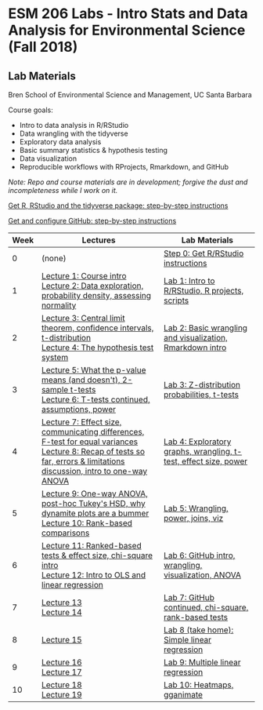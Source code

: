 # ESM 206 Labs - Intro Stats and Data Analysis for Environmental Science (Fall 2018)
## Lab Materials

Bren School of Environmental Science and Management, UC Santa Barbara 

Course goals: 

  - Intro to data analysis in R/RStudio
  - Data wrangling with the tidyverse
  - Exploratory data analysis
  - Basic summary statistics & hypothesis testing
  - Data visualization 
  - Reproducible workflows with RProjects, Rmarkdown, and GitHub

*Note: Repo and course materials are in development; forgive the dust and incompleteness while I work on it.*

[Get R, RStudio and the tidyverse package: step-by-step instructions](https://docs.google.com/document/d/1Imcx8ZropMF5tmLF6As02OJam-r1pNexu5pULczCwMA/edit?usp=sharing)

[Get and configure GitHub: step-by-step instructions](https://docs.google.com/document/d/1zx2upJJqFZe94O3BQSMI56Z76s3haLXC0otKSpcZaJQ/edit?usp=sharing)

Week | Lectures | Lab Materials| 
-----|--------| ---------
0 | (none) | [Step 0: Get R/RStudio instructions](https://github.com/allisonhorst/esm-206-2018/tree/master/week_0) 
1 | [Lecture 1: Course intro](https://docs.google.com/presentation/d/1cPWa6NqbEot8dBjVC7UKPjF72Q7myYjHqyBYS9HO_qg/edit?usp=sharing)<br>[Lecture 2: Data exploration, probability density, assessing normality](https://docs.google.com/presentation/d/17ejVv4SJgpU7fD09By0zCIdb7tnstfH-Yadj8UOGXHQ/edit?usp=sharing) | [Lab 1: Intro to R/RStudio, R projects, scripts](https://github.com/allisonhorst/esm-206-2018/tree/master/week_1) 
2 | [Lecture 3: Central limit theorem, confidence intervals, t-distribution](https://docs.google.com/presentation/d/1W5jr6XmWDHanGXaceAWT8nyJealdqT57p_z9SWsTepk/edit?usp=sharing)<br>[Lecture 4: The hypothesis test system](https://docs.google.com/presentation/d/1rgd1_cJvxCemUBuIQhcZV62F4zEgjxIrba6tH_Ieykg/edit?usp=sharing) | [Lab 2: Basic wrangling and visualization, Rmarkdown intro](https://github.com/allisonhorst/esm-206-2018/tree/master/week_2)
3 | [Lecture 5: What the p-value means (and doesn't), 2-sample t-tests](https://docs.google.com/presentation/d/1dt2hlAtu2wlzYh9TSUDDjqta13WVcNDgadCfjf8UYSk/edit?usp=sharing)<br>[Lecture 6: T-tests continued, assumptions, power](https://docs.google.com/presentation/d/1ZI4YaGPeRfJSu0GgEoVnsHd9t_B5J90GkfdUY7xxlto/edit?usp=sharing) | [Lab 3: Z-distribution probabilities, t-tests](https://github.com/allisonhorst/esm-206-2018/tree/master/week_3) 
4 | [Lecture 7: Effect size, communicating differences, F-test for equal variances](https://docs.google.com/presentation/d/1QOvpfGgDhGbYeZbDx1OgM9JWMr99Yp9tOMaZBA-KylQ/edit?usp=sharing)<br>[Lecture 8: Recap of tests so far, errors & limitations discussion, intro to one-way ANOVA](https://docs.google.com/presentation/d/1AcHWEK_ggQDUWDrf3ZfoIDFccMFlqz_k1SPmHxziv6Q/edit?usp=sharing) | [Lab 4: Exploratory graphs, wrangling, t-test, effect size, power](https://github.com/allisonhorst/esm-206-2018/tree/master/week_4) 
5 | [Lecture 9: One-way ANOVA, post-hoc Tukey's HSD, why dynamite plots are a bummer](https://docs.google.com/presentation/d/1uheomtmWANtL7QhCoZoqWlhMM_1xghuqBs5MR-aORh8/edit?usp=sharing)<br>[Lecture 10: Rank-based comparisons](https://docs.google.com/presentation/d/1zuOq7MC9uBC8htIMuMPFmeCSSkuKENCX7a4QSiRMKXg/edit?usp=sharing)| [Lab 5: Wrangling, power, joins, viz](https://github.com/allisonhorst/esm-206-2018/tree/master/week_5)
6 | [Lecture 11: Ranked-based tests & effect size, chi-square intro](https://docs.google.com/presentation/d/1kNJmsK2kesGIax71ztCLEZ90gtnjrvpHESSZIEuCUxs/edit?usp=sharing)<br>[Lecture 12: Intro to OLS and linear regression](https://docs.google.com/presentation/d/10ytaAuKRV3MT0XUFhr5ruNFAj8DZoFYUDHKZi-f-HC8/edit?usp=sharing) | [Lab 6: GitHub intro, wrangling, visualization, ANOVA](https://github.com/allisonhorst/esm-206-2018/tree/master/week_6) 
7 | [Lecture 13]()<br>[Lecture 14]() | [Lab 7: GitHub continued, chi-square, rank-based tests](https://github.com/allisonhorst/esm-206-2018/tree/master/week_7)
8 | [Lecture 15]() | [Lab 8 (take home): Simple linear regression](https://github.com/allisonhorst/esm-206-2018/tree/master/week_8)
9 | [Lecture 16]()<br>[Lecture 17]() | [Lab 9: Multiple linear regression](https://github.com/allisonhorst/esm-206-2018/tree/master/week_9)
10 | [Lecture 18]()<br>[Lecture 19]() | [Lab 10: Heatmaps, gganimate](https://github.com/allisonhorst/esm-206-2018/tree/master/week_10)
